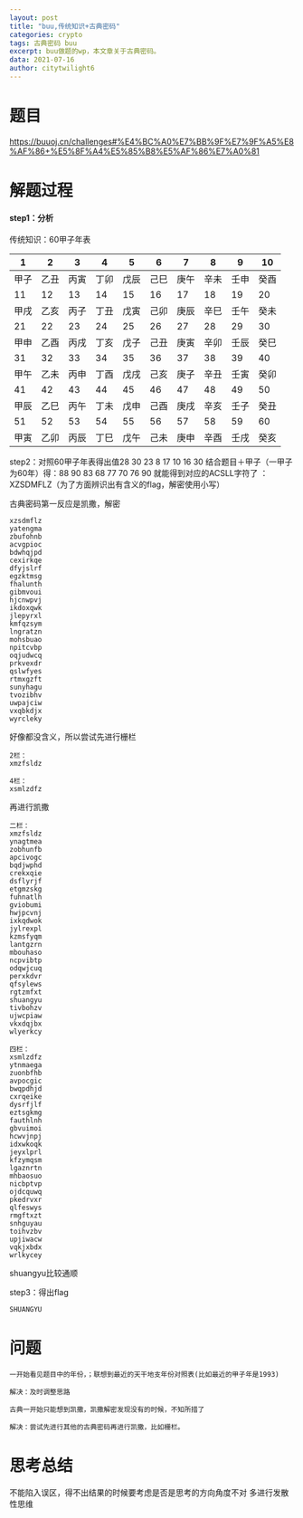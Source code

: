```yaml
---
layout: post
title: "buu,传统知识+古典密码"
categories: crypto 
tags: 古典密码 buu
excerpt: buu做题的wp，本文章关于古典密码。
data: 2021-07-16
author: citytwilight6
---
```


# 题目

https://buuoj.cn/challenges#%E4%BC%A0%E7%BB%9F%E7%9F%A5%E8%AF%86+%E5%8F%A4%E5%85%B8%E5%AF%86%E7%A0%81

# 解题过程

#### step1：分析

传统知识：60甲子年表

| 1    | 2    | 3    | 4    | 5    | 6    | 7    | 8    | 9    | 10   |
| ---- | ---- | ---- | ---- | ---- | ---- | ---- | ---- | ---- | ---- |
| 甲子 | 乙丑 | 丙寅 | 丁卯 | 戊辰 | 己巳 | 庚午 | 辛未 | 壬申 | 癸酉 |
| 11   | 12   | 13   | 14   | 15   | 16   | 17   | 18   | 19   | 20   |
| 甲戌 | 乙亥 | 丙子 | 丁丑 | 戊寅 | 己卯 | 庚辰 | 辛巳 | 壬午 | 癸未 |
| 21   | 22   | 23   | 24   | 25   | 26   | 27   | 28   | 29   | 30   |
| 甲申 | 乙酉 | 丙戌 | 丁亥 | 戊子 | 己丑 | 庚寅 | 辛卯 | 壬辰 | 癸巳 |
| 31   | 32   | 33   | 34   | 35   | 36   | 37   | 38   | 39   | 40   |
| 甲午 | 乙未 | 丙申 | 丁酉 | 戊戌 | 己亥 | 庚子 | 辛丑 | 壬寅 | 癸卯 |
| 41   | 42   | 43   | 44   | 45   | 46   | 47   | 48   | 49   | 50   |
| 甲辰 | 乙巳 | 丙午 | 丁未 | 戊申 | 己酉 | 庚戌 | 辛亥 | 壬子 | 癸丑 |
| 51   | 52   | 53   | 54   | 55   | 56   | 57   | 58   | 59   | 60   |
| 甲寅 | 乙卯 | 丙辰 | 丁巳 | 戊午 | 己未 | 庚申 | 辛酉 | 壬戌 | 癸亥 |

step2：对照60甲子年表得出值28 30 23 8 17 10 16 30 结合题目＋甲子（一甲子为60年）得：88 90 83 68 77 70 76 90 就能得到对应的ACSLL字符了 ：XZSDMFLZ（为了方面辨识出有含义的flag，解密使用小写）

古典密码第一反应是凯撒，解密

```
xzsdmflz
yatengma
zbufohnb
acvgpioc
bdwhqjpd
cexirkqe
dfyjslrf
egzktmsg
fhalunth
gibmvoui
hjcnwpvj
ikdoxqwk
jlepyrxl
kmfqzsym
lngratzn
mohsbuao
npitcvbp
oqjudwcq
prkvexdr
qslwfyes
rtmxgzft
sunyhagu
tvozibhv
uwpajciw
vxqbkdjx
wyrcleky
```

好像都没含义，所以尝试先进行栅栏

```
2栏：
xmzfsldz

4栏：
xsmlzdfz
```

再进行凯撒



```
二栏：
xmzfsldz
ynagtmea
zobhunfb
apcivogc
bqdjwphd
crekxqie
dsflyrjf
etgmzskg
fuhnatlh
gviobumi
hwjpcvnj
ixkqdwok
jylrexpl
kzmsfyqm
lantgzrn
mbouhaso
ncpvibtp
odqwjcuq
perxkdvr
qfsylews
rgtzmfxt
shuangyu
tivbohzv
ujwcpiaw
vkxdqjbx
wlyerkcy
```

```
四栏：
xsmlzdfz
ytnmaega
zuonbfhb
avpocgic
bwqpdhjd
cxrqeike
dysrfjlf
eztsgkmg
fauthlnh
gbvuimoi
hcwvjnpj
idxwkoqk
jeyxlprl
kfzymqsm
lgaznrtn
mhbaosuo
nicbptvp
ojdcquwq
pkedrvxr
qlfeswys
rmgftxzt
snhguyau
toihvzbv
upjiwacw
vqkjxbdx
wrlkycey
```

shuangyu比较通顺

step3：得出flag

```
SHUANGYU
```

# 问题

```
一开始看见题目中的年份，；联想到最近的天干地支年份对照表(比如最近的甲子年是1993)

解决：及时调整思路

古典一开始只能想到凯撒，凯撒解密发现没有的时候，不知所措了

解决：尝试先进行其他的古典密码再进行凯撒，比如栅栏。
```



# 思考总结

不能陷入误区，得不出结果的时候要考虑是否是思考的方向角度不对 多进行发散性思维

